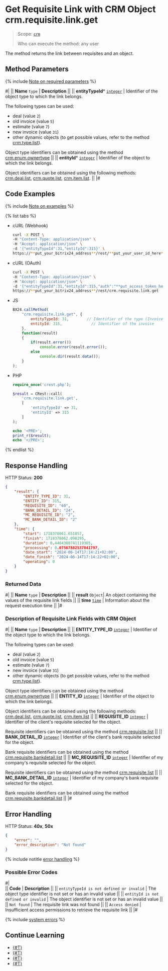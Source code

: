 # Get Requisite Link with CRM Object crm.requisite.link.get

> Scope: [`crm`](../../../scopes/permissions.md)
>
> Who can execute the method: any user

The method returns the link between requisites and an object.

## Method Parameters

{% include [Note on required parameters](../../../../_includes/required.md) %}

#|
|| **Name**
`type` | **Description** ||
|| **entityTypeId***
[`integer`](../../../data-types.md) | 
Identifier of the object type to which the link belongs.

The following types can be used:
- deal (value `2`)
- old invoice (value `5`)
- estimate (value `7`)
- new invoice (value `31`)
- other dynamic objects (to get possible values, refer to the method [crm.type.list](../../universal/user-defined-object-types/crm-type-list.md)).

Object type identifiers can be obtained using the method [crm.enum.ownertype](../../auxiliary/enum/crm-enum-owner-type.md) 
||
|| **entityId***
[`integer`](../../../data-types.md) | Identifier of the object to which the link belongs. 

Object identifiers can be obtained using the following methods: [crm.deal.list](../../deals/crm-deal-list.md), [crm.quote.list](../../quote/crm-quote-list.md), [crm.item.list](../../universal/crm-item-list.md). ||
|#

## Code Examples

{% include [Note on examples](../../../../_includes/examples.md) %}

{% list tabs %}

- cURL (Webhook)

    ```bash
    curl -X POST \
    -H "Content-Type: application/json" \
    -H "Accept: application/json" \
    -d '{"entityTypeId":31,"entityId":315}' \
    https://**put_your_bitrix24_address**/rest/**put_your_user_id_here**/**put_your_webhook_here**/crm.requisite.link.get
    ```

- cURL (OAuth) 

    ```bash
    curl -X POST \
    -H "Content-Type: application/json" \
    -H "Accept: application/json" \
    -d '{"entityTypeId":31,"entityId":315,"auth":"**put_access_token_here**"}' \
    https://**put_your_bitrix24_address**/rest/crm.requisite.link.get
    ```

- JS

    ```js
    BX24.callMethod(
        "crm.requisite.link.get", {
            entityTypeId: 31,        // Identifier of the type (Invoice)
            entityId: 315,             // Identifier of the invoice
        },
        function(result)
        {
            if(result.error())
                console.error(result.error());
            else
                console.dir(result.data());
        }
    );
    ```

- PHP

    ```php
    require_once('crest.php');

    $result = CRest::call(
        'crm.requisite.link.get',
        [
            'entityTypeId' => 31,
            'entityId' => 315
        ]
    );

    echo '<PRE>';
    print_r($result);
    echo '</PRE>';
    ```

{% endlist %}

## Response Handling

HTTP Status: **200**

```json
{
    "result": {
        "ENTITY_TYPE_ID": 31,
        "ENTITY_ID": 315,
        "REQUISITE_ID": "60",
        "BANK_DETAIL_ID": "24",
        "MC_REQUISITE_ID": "2",
        "MC_BANK_DETAIL_ID": "2"
    },
    "time": {
        "start": 1718378061.651857,
        "finish": 1718378062.098295,
        "duration": 0.4464380741119385,
        "processing": 0.07567882537841797,
        "date_start": "2024-06-14T17:14:21+02:00",
        "date_finish": "2024-06-14T17:14:22+02:00",
        "operating": 0
    }
}
```

### Returned Data

#|
|| **Name**
`type` | **Description** ||
|| **result**
`Object`| An object containing the values of the requisite link fields ||
|| **time**
[`time`](../../../data-types.md) | Information about the request execution time ||
|#

### Description of Requisite Link Fields with CRM Object

#|
|| **Name**
`type` | **Description** ||
|| **ENTITY_TYPE_ID**
[`integer`](../../../data-types.md) | Identifier of the object type to which the link belongs.

The following types can be used:
- deal (value `2`)
- old invoice (value `5`)
- estimate (value `7`)
- new invoice (value `31`)
- other dynamic objects (to get possible values, refer to the method [crm.type.list](../../universal/user-defined-object-types/crm-type-list.md)).

Object type identifiers can be obtained using the method [crm.enum.ownertype](../../auxiliary/enum/crm-enum-owner-type.md) 
||
|| **ENTITY_ID**
[`integer`](../../../data-types.md) | Identifier of the object to which the link belongs. 

Object identifiers can be obtained using the following methods: [crm.deal.list](../../deals/crm-deal-list.md), [crm.quote.list](../../quote/crm-quote-list.md), [crm.item.list](../../universal/crm-item-list.md) ||
|| **REQUISITE_ID**
[`integer`](../../../data-types.md) | Identifier of the client's requisite selected for the object. 

Requisite identifiers can be obtained using the method [crm.requisite.list](../universal/crm-requisite-list.md) ||
|| **BANK_DETAIL_ID**
[`integer`](../../../data-types.md) | Identifier of the client's bank requisite selected for the object.

Bank requisite identifiers can be obtained using the method [crm.requisite.bankdetail.list](../bank-detail/crm-requisite-bank-detail-list.md) ||
|| **MC_REQUISITE_ID**
[`integer`](../../../data-types.md) | Identifier of my company's requisite selected for the object. 

Requisite identifiers can be obtained using the method [crm.requisite.list](../universal/crm-requisite-list.md) ||
|| **MC_BANK_DETAIL_ID**
[`integer`](../../../data-types.md) | Identifier of my company's bank requisite selected for the object. 

Bank requisite identifiers can be obtained using the method [crm.requisite.bankdetail.list](../bank-detail/crm-requisite-bank-detail-list.md) ||
|#

## Error Handling

HTTP Status: **40x**, **50x**

```json
{
    "error": "",
    "error_description": "Not found"
}
```

{% include notitle [error handling](../../../../_includes/error-info.md) %}

### Possible Error Codes

#|  
|| **Code** | **Description** ||
|| `entityTypeId is not defined or invalid` | The object type identifier is not set or has an invalid value ||
|| `entityId is not defined or invalid` | The object identifier is not set or has an invalid value ||
|| `Not found` | The requisite link was not found ||
|| `Access denied` | Insufficient access permissions to retrieve the requisite link ||
|#

{% include [system errors](../../../../_includes/system-errors.md) %}

## Continue Learning

- [{#T}](./crm-requisite-link-register.md)
- [{#T}](./crm-requisite-link-list.md)
- [{#T}](./crm-requisite-link-unregister.md)
- [{#T}](./crm-requisite-link-fields.md)